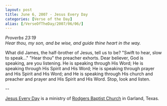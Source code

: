 ```yaml
---
layout: post
title: June 6, 2007 - Jesus Every Day
categories: [Verse of the Day]
alias: [/VerseOfTheDay/2007/06/06/]
---
```


_Proverbs 23:19  
Hear thou, my son, and be wise, and guide thine heart in the way._

What did James, the half-brother of Jesus, tell us to be? "Swift to
hear, slow to speak..." "Hear thou" the preacher exhorts. Dear
believer, God is speaking, are you listening. He is speaking through
His Word; He is speaking through His Spirit and His Word; He is
speaking through prayer and His Spirit and His Word; and He is
speaking through His church and preacher and prayer and His Spirit
and His Word. Stop, look and listen.

 --

<a href=http://jesuseveryday.net>Jesus Every Day</a> is a ministry of <a href=http://rodgersbaptist.net>Rodgers Baptist Church</a> in Garland, Texas.
